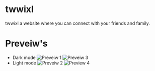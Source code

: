 # twwixl
 twwixl a website where you can connect with your friends and family.
 # Preveiw's
  - Dark mode
![Preveiw 1](https://user-images.githubusercontent.com/82166240/157083445-dd726984-6229-4ef1-b15d-5a890267156e.JPG)
![Preveiw 3](https://user-images.githubusercontent.com/82166240/157083467-aff2bb9b-81e6-4b80-9f7c-ca54ccfaf4a7.JPG)
  - Light mode
![Preveiw 2](https://user-images.githubusercontent.com/82166240/157083606-6a0d70ff-0ec0-41b2-8bfb-324bdf92bd86.JPG)
![Preview 4](https://user-images.githubusercontent.com/82166240/157083619-e6a9dc01-105c-40a5-acd7-309bc6ac2ce4.JPG)
